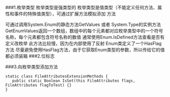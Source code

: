 ###1.枚举类型
枚举类型是强类型的
枚举类型是值类型（不能定义任何方法、属性和事件的特殊值类型），可通过扩展方法模拟添加
方法

可通过调用System.Enum的静态方法GetValues 或者 System.Type的实例方法GetEnumValues返回一个数组，数组中的每个元素都对应枚举类型中的一个符号名称，每个元素都包含符号名称的数值
通常使用Enum.IsDefined方法查看是否有定义改枚举
此方法比较慢，因为在内部使用了反射
Enum类定义了一个HasFlag方法
尽量避免使用HasFlag方法，由于它获取Enum类型的参数，所以传给它的值都必须装箱
###2.位标志

###3.向枚举类型添加方法
```
static class FileAttributesExtensionMethods {
   public static Boolean IsSet(this FileAttributes flags, FileAttributes flagToTest) {}
}
```
